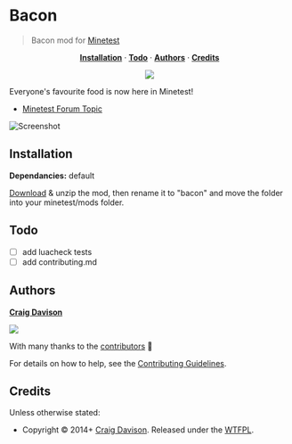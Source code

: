 # Bacon

> Bacon mod for [Minetest](http://www.minetest.net)

<p align="center">
<b><a href="#installation">Installation</a></b>
·
<b><a href="#todo">Todo</a></b>
·
<b><a href="#authors">Authors</a></b>
·
<b><a href="#credits">Credits</a></b>
</p>

<p align="center">
<a href="https://travis-ci.org/davisonio/bacon"><img src="https://img.shields.io/travis/davisonio/bacon.svg?style=flat-square"/></a>
</p>

Everyone's favourite food is now here in Minetest!

- [Minetest Forum Topic](https://forum.minetest.net/viewtopic.php?id=8965)

![Screenshot](https://raw.githubusercontent.com/wiki/davisonio/bacon/img/1.png)

## Installation

**Dependancies:** default

[Download](https://github.com/davisonio/bacon/archive/master.zip) & unzip the mod, then rename it to "bacon" and move the folder into your minetest/mods folder.

## Todo
- [ ] add luacheck tests
- [ ] add contributing.md

## Authors

**[Craig Davison](http://davison.io)**

[![](https://img.shields.io/github/followers/davisonio.svg?style=social&label=Follow)](https://github.com/davisonio)

With many thanks to the [contributors](https://github.com/davisonio/bacon/graphs/contributors) :clap:

For details on how to help, see the [Contributing Guidelines](https://github.com/davisonio/bacon/blob/master/CONTRIBUTING.md).

## Credits

Unless otherwise stated:

- Copyright © 2014+ [Craig Davison](http://davison.io). Released under the [WTFPL](http://www.wtfpl.net/txt/copying/).
